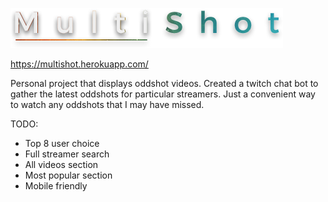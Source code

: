 ![alt tag](https://raw.githubusercontent.com/Agnostics/Multishot/92a61d5c44c1daf87ed5507093e075a695b2b8e1/app/client/images/logo.png)

https://multishot.herokuapp.com/

Personal project that displays oddshot videos. Created a twitch chat bot to gather the latest oddshots for particular streamers. Just a convenient way to watch any oddshots that I may have missed. 

TODO:
  + Top 8 user choice
  + Full streamer search
  + All videos section
  + Most popular section
  + Mobile friendly
  
